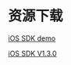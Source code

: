 # 资源下载

[iOS SDK demo](https://www.pgyer.com/UATDEMO)

[iOS SDK V1.3.0](https://www.pgyer.com/UATDEMO)

